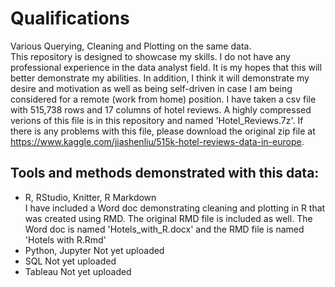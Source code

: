 # Qualifications
Various Querying, Cleaning and Plotting on the same data.  
This repository is designed to showcase my skills. I do not have any professional experience in the data analyst field. It is my hopes that this will better demonstrate my abilities. In addition, I think it will demonstrate my desire and motivation as well as being self-driven in case I am being considered for a remote (work from home) position.
I have taken a csv file with 515,738 rows and 17 columns of hotel reviews. A highly compressed verions of this file is in this repository and named 'Hotel_Reviews.7z'. If there is any problems with this file, please download the original zip file at https://www.kaggle.com/jiashenliu/515k-hotel-reviews-data-in-europe.
## Tools and methods demonstrated with this data:
  + R, RStudio, Knitter, R Markdown  
    I have included a Word doc demonstrating cleaning and plotting in R that was created using RMD. The original RMD file is included as well. The Word doc is named 'Hotels_with_R.docx' and the RMD file is named 'Hotels with R.Rmd'
  + Python, Jupyter
  Not yet uploaded
  + SQL
  Not yet uploaded
  + Tableau
  Not yet uploaded
